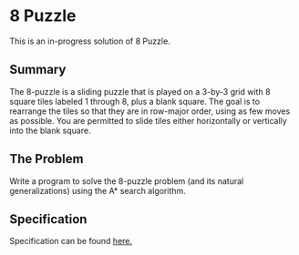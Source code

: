 # 8 Puzzle
This is an in-progress solution of 8 Puzzle.

## Summary
The 8-puzzle is a sliding puzzle that is played on a 3-by-3 grid with 8 square tiles labeled 1 through 8, plus a blank square. The goal is to rearrange the tiles so that they are in row-major order, using as few moves as possible. You are permitted to slide tiles either horizontally or vertically into the blank square.

## The Problem
Write a program to solve the 8-puzzle problem (and its natural generalizations) using the A* search algorithm.

## Specification
Specification can be found [here.](https://coursera.cs.princeton.edu/algs4/assignments/8puzzle/specification.php)
